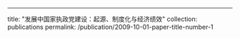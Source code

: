 ---
title: "发展中国家执政党建设：起源、制度化与经济绩效"
collection: publications
permalink: /publication/2009-10-01-paper-title-number-1
<!-- excerpt: 'This paper is about the number 1. The number 2 is left for future work.'
<!-- date: 2021-04-02
<!-- venue: 'Journal 1'
<!-- paperurl: 'http://liliangtian11.github.io/files/Ruling-party_Regime_in_Developing_Countries.pdf'
<!-- citation: 'Your Name, You. (2009). &quot;Paper Title Number 1.&quot; <i>Journal 1</i>. 1(1).'


[“发展中国家执政党建设：起源、制度化与经济绩效”（与唐睿合作）](http://liliangtian11.github.io/files/Ruling-party_Regime_in_Developing_Countries.pdf)


